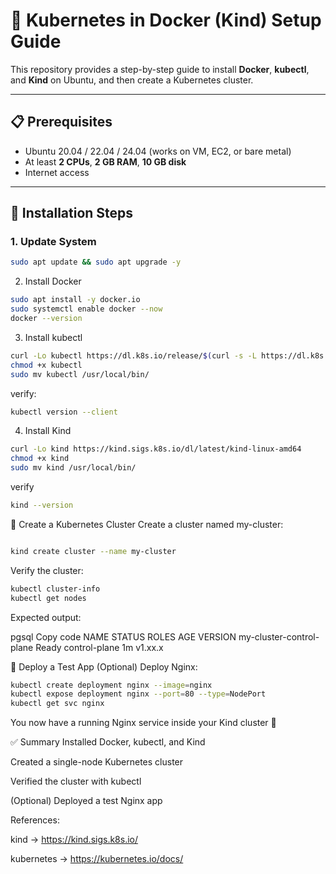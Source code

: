 # 🚀 Kubernetes in Docker (Kind) Setup Guide

This repository provides a step-by-step guide to install **Docker**, **kubectl**, and **Kind** on Ubuntu, and then create a Kubernetes cluster.

---

## 📋 Prerequisites
- Ubuntu 20.04 / 22.04 / 24.04 (works on VM, EC2, or bare metal)
- At least **2 CPUs**, **2 GB RAM**, **10 GB disk**
- Internet access

---

## 🔧 Installation Steps

### 1. Update System
```bash
sudo apt update && sudo apt upgrade -y
```

2. Install Docker
```bash
sudo apt install -y docker.io
sudo systemctl enable docker --now
docker --version
```

3. Install kubectl
```bash
curl -Lo kubectl https://dl.k8s.io/release/$(curl -s -L https://dl.k8s.io/release/stable.txt)/bin/linux/amd64/kubectl
chmod +x kubectl
sudo mv kubectl /usr/local/bin/
```

verify:
```bash
kubectl version --client
```
4. Install Kind
```bash
curl -Lo kind https://kind.sigs.k8s.io/dl/latest/kind-linux-amd64
chmod +x kind
sudo mv kind /usr/local/bin/
```

verify
```bash
kind --version
```
🚀 Create a Kubernetes Cluster
Create a cluster named my-cluster:

```bash

kind create cluster --name my-cluster
```

Verify the cluster:

```bash
kubectl cluster-info
kubectl get nodes
```

Expected output:

pgsql
Copy code
NAME                       STATUS   ROLES           AGE   VERSION
my-cluster-control-plane   Ready    control-plane   1m    v1.xx.x

🧪 Deploy a Test App (Optional)
Deploy Nginx:

```bash
kubectl create deployment nginx --image=nginx
kubectl expose deployment nginx --port=80 --type=NodePort
kubectl get svc nginx
```

You now have a running Nginx service inside your Kind cluster 🎉

✅ Summary
Installed Docker, kubectl, and Kind

Created a single-node Kubernetes cluster

Verified the cluster with kubectl

(Optional) Deployed a test Nginx app


References:

kind -> https://kind.sigs.k8s.io/

kubernetes -> https://kubernetes.io/docs/
